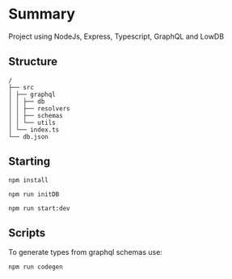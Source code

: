 # Summary

Project using NodeJs, Express, Typescript, GraphQL and LowDB

## Structure

    /
    ├── src
    │ ├── graphql
    │ │ ├── db
    │ │ ├── resolvers
    │ │ ├── schemas
    │ │ └── utils
    │ └── index.ts
    └── db.json

## Starting

```
npm install

npm run initDB

npm run start:dev
```

## Scripts

To generate types from graphql schemas use:

```
npm run codegen
```
